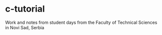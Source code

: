 # c-tutorial
Work and notes from student days from the Faculty of Technical Sciences in Novi Sad, Serbia
